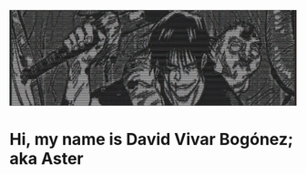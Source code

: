 ![banner](https://github.com/4ster-light/4ster-light/blob/main/banner.jpeg)

# Hi, my name is David Vivar Bogónez; aka Aster
